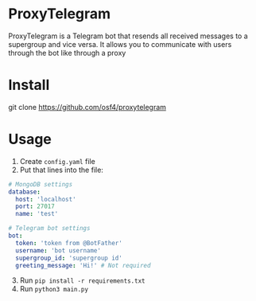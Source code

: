 # ProxyTelegram
ProxyTelegram is a Telegram bot that resends all received messages to a supergroup and vice versa.
It allows you to communicate with users through the bot like through a proxy

# Install
git clone https://github.com/osf4/proxytelegram

# Usage
1. Create ```config.yaml``` file
2. Put that lines into the file:
   
```yaml
# MongoDB settings
database:
  host: 'localhost'
  port: 27017
  name: 'test'

# Telegram bot settings
bot:
  token: 'token from @BotFather'
  username: 'bot username'
  supergroup_id: 'supergroup id'
  greeting_message: 'Hi!' # Not required
```

3. Run ```pip install -r requirements.txt```
4. Run ```python3 main.py```
